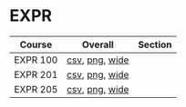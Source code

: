 # EXPR

| Course | Overall | Section |
| ------ | ------- | ------- |
| EXPR 100 | [csv](https://github.com/UCSD-Historical-Enrollment-Data/2023Fall/blob/main/overall/EXPR%20100.csv), [png](https://raw.githubusercontent.com/UCSD-Historical-Enrollment-Data/2023Fall/main/plot_overall/EXPR%20100.png), [wide](https://raw.githubusercontent.com/UCSD-Historical-Enrollment-Data/2023Fall/main/plot_overall_wide/EXPR%20100.png) |  |
| EXPR 201 | [csv](https://github.com/UCSD-Historical-Enrollment-Data/2023Fall/blob/main/overall/EXPR%20201.csv), [png](https://raw.githubusercontent.com/UCSD-Historical-Enrollment-Data/2023Fall/main/plot_overall/EXPR%20201.png), [wide](https://raw.githubusercontent.com/UCSD-Historical-Enrollment-Data/2023Fall/main/plot_overall_wide/EXPR%20201.png) |  |
| EXPR 205 | [csv](https://github.com/UCSD-Historical-Enrollment-Data/2023Fall/blob/main/overall/EXPR%20205.csv), [png](https://raw.githubusercontent.com/UCSD-Historical-Enrollment-Data/2023Fall/main/plot_overall/EXPR%20205.png), [wide](https://raw.githubusercontent.com/UCSD-Historical-Enrollment-Data/2023Fall/main/plot_overall_wide/EXPR%20205.png) |  |
